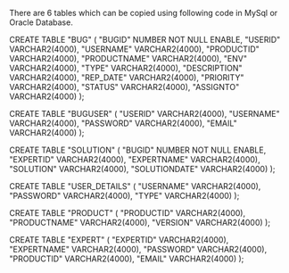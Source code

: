 There are 6 tables which can be copied using following code in MySql or Oracle Database.


CREATE TABLE  "BUG" 
   (	"BUGID" NUMBER NOT NULL ENABLE, 
	"USERID" VARCHAR2(4000), 
	"USERNAME" VARCHAR2(4000), 
	"PRODUCTID" VARCHAR2(4000), 
	"PRODUCTNAME" VARCHAR2(4000), 
	"ENV" VARCHAR2(4000), 
	"TYPE" VARCHAR2(4000), 
	"DESCRIPTION" VARCHAR2(4000), 
	"REP_DATE" VARCHAR2(4000), 
	"PRIORITY" VARCHAR2(4000), 
	"STATUS" VARCHAR2(4000), 
	"ASSIGNTO" VARCHAR2(4000)
   );

CREATE TABLE  "BUGUSER" 
   (	"USERID" VARCHAR2(4000), 
	"USERNAME" VARCHAR2(4000), 
	"PASSWORD" VARCHAR2(4000), 
	"EMAIL" VARCHAR2(4000)
   );

CREATE TABLE  "SOLUTION" 
   (	"BUGID" NUMBER NOT NULL ENABLE, 
	"EXPERTID" VARCHAR2(4000), 
	"EXPERTNAME" VARCHAR2(4000), 
	"SOLUTION" VARCHAR2(4000), 
	"SOLUTIONDATE" VARCHAR2(4000)
   );



CREATE TABLE  "USER_DETAILS" 
   (	"USERNAME" VARCHAR2(4000), 
	"PASSWORD" VARCHAR2(4000), 
	"TYPE" VARCHAR2(4000)
   );



 
CREATE TABLE  "PRODUCT" 
   (	"PRODUCTID" VARCHAR2(4000), 
	"PRODUCTNAME" VARCHAR2(4000), 
	"VERSION" VARCHAR2(4000)
   );


CREATE TABLE  "EXPERT" 
   (	"EXPERTID" VARCHAR2(4000), 
	"EXPERTNAME" VARCHAR2(4000), 
	"PASSWORD" VARCHAR2(4000), 
	"PRODUCTID" VARCHAR2(4000), 
	"EMAIL" VARCHAR2(4000)
   );

